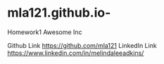 # mla121.github.io-
Homework1 Awesome Inc

Github Link https://github.com/mla121
LinkedIn Link https://www.linkedin.com/in/melindaleeadkins/
